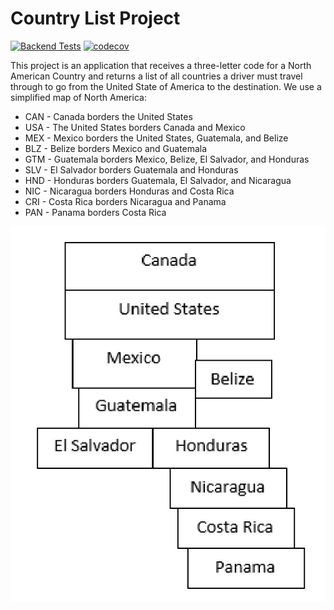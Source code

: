 # Country List Project

[![Backend Tests](https://github.com/broden-wanner/country-list-project/actions/workflows/backend-tests.yml/badge.svg)](https://github.com/broden-wanner/country-list-project/actions/workflows/backend-tests.yml)
[![codecov](https://codecov.io/gh/broden-wanner/country-list-project/branch/main/graph/badge.svg?token=QedVU7QwJb)](https://codecov.io/gh/broden-wanner/country-list-project)

This project is an application that receives a three-letter code for a North American Country and returns a list of 
all countries a driver must travel through to go from the United State of America to the destination. We 
use a simplified map of North America:
- CAN - Canada borders the United States
- USA - The United States borders Canada and Mexico
- MEX - Mexico borders the United States, Guatemala, and Belize
- BLZ - Belize borders Mexico and Guatemala
- GTM - Guatemala borders Mexico, Belize, El Salvador, and Honduras
- SLV - El Salvador borders Guatemala and Honduras
- HND - Honduras borders Guatemala, El Salvador, and Nicaragua
- NIC - Nicaragua borders Honduras and Costa Rica
- CRI - Costa Rica borders Nicaragua and Panama 
- PAN - Panama borders Costa Rica

![Simplified North America](/docs/img/simplified-north-america-map.png)